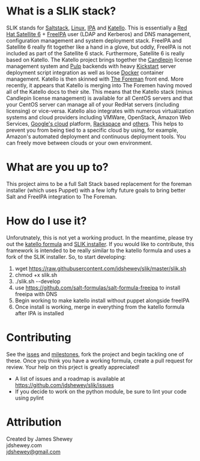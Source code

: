 # What is a SLIK stack?
SLIK stands for [Saltstack](https://saltstack.com/), [Linux](https://www.centos.org), [IPA](https://www.freeipa.org/page/Main_Page) and [Katello](https://github.com/Katello/katello). This is essentially a [Red Hat Satellite 6](https://access.redhat.com/products/red-hat-satellite) + [FreeIPA](https://www.freeipa.org/page/Main_Page) user (LDAP and Kerberos) and DNS management, configuration management and system deployment stack. FreeIPA and Satellite 6 really fit together like a hand in a glove, but oddly, FreeIPA is not included as part of the Satellite 6 stack. Furthermore, Satellite 6 is really based on Katello. The Katello project brings together the [Candlepin](http://www.candlepinproject.org/) license management system and [Pulp](http://pulpproject.org/) backends with heavy [Kickstart](https://access.redhat.com/documentation/en-US/Red_Hat_Enterprise_Linux/7/html/Installation_Guide/sect-kickstart-howto.html) server deployment script integration as well as loose [Docker](https://www.docker.com/) container management. Katello is then skinned with [The Foreman](https://www.theforeman.org/) front end. More recently, it appears that Katello is merging into The Foremen having moved all of the Katello docs to their site. This means that the Katello stack (minus Candlepin license management) is available for all CentOS servers and that your CentOS server can manage all of your RedHat servers (including licensing) or vice-versa. Katello also integrates with numerous virtualization systems and cloud providers including VMWare, OpenStack, Amazon Web Services, [Google's cloud](https://cloud.google.com) platform, [Rackspace](https://www.rackspace.com) and [others](https://theforeman.org/manuals/latest/index.html#5.2ComputeResources). This helps to prevent you from being tied to a specific cloud by using, for example, Amazon's automated deployment and continuous deployment tools. You can freely move between clouds or your own environment.

# What are you up to?
This project aims to be a full Salt Stack based replacement for the foreman installer (which uses Puppet) with a few lofty future goals to bring better Salt and FreeIPA integration to The Foreman.

# How do I use it?
Unforutnately, this is not yet a working product. In the meantime, please try out the [katello formula](https://github.com/jdshewey/salt-formula-katello) and [SLIK installer](https://github.com/jdshewey/slik-installer). If you would like to contribute, this framework is intended to be really similar to the katello formula and uses a fork of the SLIK installer. So, to start developing:

 1. wget https://raw.githubusercontent.com/jdshewey/slik/master/slik.sh
 2. chmod +x slik.sh
 3. ./slik.sh --develop
 4. use https://github.com/salt-formulas/salt-formula-freeipa to install freeipa with DNS
 5. Begin working to make katello install without puppet alongside freeIPA
 6. Once install is working, merge in everything from the katello formula after IPA is installed

# Contributing
See the [isses](https://github.com/jdshewey/slik/issues) and [milestones](https://github.com/jdshewey/slik/milestones), fork the project and begin tackling one of these. Once you think you have a working formula, create a pull request for review. Your help on this prject is greatly appreciated!

 * A list of issues and a roadmap is available at https://github.com/jdshewey/slik/issues
 * If you decide to work on the python module, be sure to lint your code using pylint

#  Attribution
Created by James Shewey<br>
jdshewey.com<br>
jdshewey@gmail.com<br>	 
